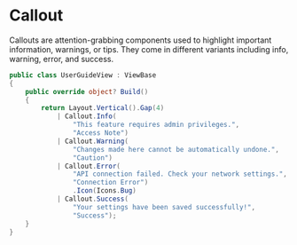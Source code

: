 # Callout

Callouts are attention-grabbing components used to highlight important information, warnings, or tips. They come in different variants including info, warning, error, and success.

```csharp demo-tabs
public class UserGuideView : ViewBase
{
    public override object? Build()
    {
        return Layout.Vertical().Gap(4)
            | Callout.Info(
                "This feature requires admin privileges.",
                "Access Note")
            | Callout.Warning(
                "Changes made here cannot be automatically undone.",
                "Caution")
            | Callout.Error(
                "API connection failed. Check your network settings.",
                "Connection Error")
                .Icon(Icons.Bug)
            | Callout.Success(
                "Your settings have been saved successfully!",
                "Success");
    }
}
```

<WidgetDocs Type="Ivy.Callout" ExtensionsType="Ivy.CalloutExtensions"/> 